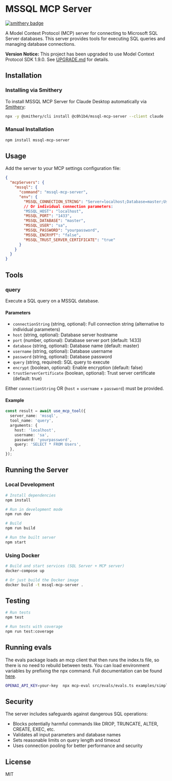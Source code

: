 # MSSQL MCP Server

[![smithery badge](https://smithery.ai/badge/@c0h1b4/mssql-mcp-server)](https://smithery.ai/server/@c0h1b4/mssql-mcp-server)

A Model Context Protocol (MCP) server for connecting to Microsoft SQL Server databases. This server provides tools for executing SQL queries and managing database connections.

**Version Notice:** This project has been upgraded to use Model Context Protocol SDK 1.9.0. See [UPGRADE.md](UPGRADE.md) for details.

## Installation

### Installing via Smithery

To install MSSQL MCP Server for Claude Desktop automatically via [Smithery](https://smithery.ai/server/@c0h1b4/mssql-mcp-server):

```bash
npx -y @smithery/cli install @c0h1b4/mssql-mcp-server --client claude
```

### Manual Installation
```bash
npm install mssql-mcp-server
```

## Usage

Add the server to your MCP settings configuration file:

```json
{
  "mcpServers": {
    "mssql": {
      "command": "mssql-mcp-server",
      "env": {
        "MSSQL_CONNECTION_STRING": "Server=localhost;Database=master;User Id=sa;Password=yourpassword;",
        // Or individual connection parameters:
        "MSSQL_HOST": "localhost",
        "MSSQL_PORT": "1433",
        "MSSQL_DATABASE": "master",
        "MSSQL_USER": "sa",
        "MSSQL_PASSWORD": "yourpassword",
        "MSSQL_ENCRYPT": "false",
        "MSSQL_TRUST_SERVER_CERTIFICATE": "true"
      }
    }
  }
}
```

## Tools

### query

Execute a SQL query on a MSSQL database.

#### Parameters

- `connectionString` (string, optional): Full connection string (alternative to individual parameters)
- `host` (string, optional): Database server hostname
- `port` (number, optional): Database server port (default: 1433)
- `database` (string, optional): Database name (default: master)
- `username` (string, optional): Database username
- `password` (string, optional): Database password
- `query` (string, required): SQL query to execute
- `encrypt` (boolean, optional): Enable encryption (default: false)
- `trustServerCertificate` (boolean, optional): Trust server certificate (default: true)

Either `connectionString` OR (`host` + `username` + `password`) must be provided.

#### Example

```typescript
const result = await use_mcp_tool({
  server_name: 'mssql',
  tool_name: 'query',
  arguments: {
    host: 'localhost',
    username: 'sa',
    password: 'yourpassword',
    query: 'SELECT * FROM Users',
  },
});
```

## Running the Server

### Local Development

```bash
# Install dependencies
npm install

# Run in development mode
npm run dev

# Build
npm run build

# Run the built server
npm start
```

### Using Docker

```bash
# Build and start services (SQL Server + MCP server)
docker-compose up

# Or just build the Docker image
docker build -t mssql-mcp-server .
```

## Testing

```bash
# Run tests
npm test

# Run tests with coverage
npm run test:coverage
```

## Running evals

The evals package loads an mcp client that then runs the index.ts file, so there is no need to rebuild between tests. You can load environment variables by prefixing the npx command. Full documentation can be found [here](https://www.mcpevals.io/docs).

```bash
OPENAI_API_KEY=your-key  npx mcp-eval src/evals/evals.ts examples/simple-server.ts
```

## Security

The server includes safeguards against dangerous SQL operations:

- Blocks potentially harmful commands like DROP, TRUNCATE, ALTER, CREATE, EXEC, etc.
- Validates all input parameters and database names
- Sets reasonable limits on query length and timeout
- Uses connection pooling for better performance and security

## License

MIT
